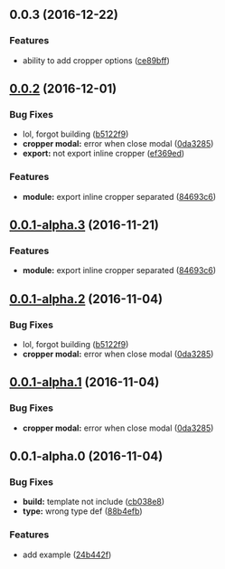<a name="0.0.3"></a>
## 0.0.3 (2016-12-22)


### Features

* ability to add cropper options ([ce89bff](https://github.com/mahpah/ng2-cropper/commit/ce89bff))



<a name="0.0.2"></a>
## [0.0.2](https://github.com/mahpah/ngcrop/compare/v0.0.1-alpha.0...v0.0.2) (2016-12-01)


### Bug Fixes

* lol, forgot building ([b5122f9](https://github.com/mahpah/ngcrop/commit/b5122f9))
* **cropper modal:** error when close modal ([0da3285](https://github.com/mahpah/ngcrop/commit/0da3285))
* **export:** not export inline cropper ([ef369ed](https://github.com/mahpah/ngcrop/commit/ef369ed))


### Features

* **module:** export inline cropper separated ([84693c6](https://github.com/mahpah/ngcrop/commit/84693c6))



<a name="0.0.1-alpha.3"></a>
## [0.0.1-alpha.3](https://github.com/mahpah/ngcrop/compare/v0.0.1-alpha.0...v0.0.1-alpha.3) (2016-11-21)


### Features

* **module:** export inline cropper separated ([84693c6](https://github.com/mahpah/ngcrop/commit/84693c6))



<a name="0.0.1-alpha.2"></a>
## [0.0.1-alpha.2](https://github.com/mahpah/ngcrop/compare/v0.0.1-alpha.0...v0.0.1-alpha.2) (2016-11-04)


### Bug Fixes

* lol, forgot building ([b5122f9](https://github.com/mahpah/ngcrop/commit/b5122f9))
* **cropper modal:** error when close modal ([0da3285](https://github.com/mahpah/ngcrop/commit/0da3285))



<a name="0.0.1-alpha.1"></a>
## [0.0.1-alpha.1](https://github.com/mahpah/ngcrop/compare/v0.0.1-alpha.0...v0.0.1-alpha.1) (2016-11-04)


### Bug Fixes

* **cropper modal:** error when close modal ([0da3285](https://github.com/mahpah/ngcrop/commit/0da3285))



<a name="0.0.1-alpha.0"></a>
## 0.0.1-alpha.0 (2016-11-04)


### Bug Fixes

* **build:** template not include ([cb038e8](https://github.com/mahpah/ngcrop/commit/cb038e8))
* **type:** wrong type def ([88b4efb](https://github.com/mahpah/ngcrop/commit/88b4efb))


### Features

* add example ([24b442f](https://github.com/mahpah/ngcrop/commit/24b442f))



